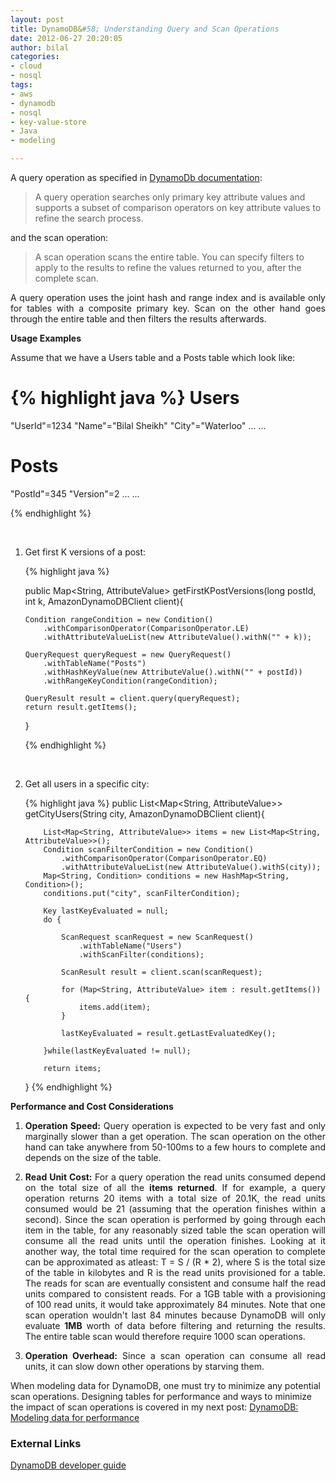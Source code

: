 ```yaml
--- 
layout: post
title: DynamoDB&#58; Understanding Query and Scan Operations
date: 2012-06-27 20:20:05
author: bilal
categories: 
- cloud
- nosql
tags:
- aws
- dynamodb
- nosql
- key-value-store
- Java
- modeling

---
```


A query operation as specified in <a href="http://docs.amazonwebservices.com/amazondynamodb/latest/developerguide/QueryAndScan.html">DynamoDb
documentation</a>: 
<blockquote>
<p>
A query operation searches only primary key attribute values and
supports a subset of comparison operators on key attribute values to
refine the search process.
</p>
</blockquote>

and the scan operation:

<blockquote>
<p>
A scan operation scans the entire table. You can specify filters to
apply to the results to refine the values returned to you, after the
complete scan. 
</p>
</blockquote>

<p style="text-align: justify;">
A query operation uses the joint hash and range index and is available
only for tables with a composite primary key. Scan on the other hand goes through the entire
table and then filters the results afterwards.
</p>

<b>Usage Examples</b>

Assume that we have a Users table and a Posts table which look like:

{% highlight java %}
Users
=====
"UserId"=1234
"Name"="Bilal Sheikh"
"City"="Waterloo"
...
...

Posts
=====
"PostId"=345
"Version"=2
...
...

{% endhighlight %}

&nbsp;


<ol>
<li>
    <p style="text-align: justify;">Get first K versions of a post:</p>

{% highlight java %}

public Map<String, AttributeValue> getFirstKPostVersions(long postId, int k, AmazonDynamoDBClient client){
    
    Condition rangeCondition = new Condition()
        .withComparisonOperator(ComparisonOperator.LE)
        .withAttributeValueList(new AttributeValue().withN("" + k));

    QueryRequest queryRequest = new QueryRequest()
        .withTableName("Posts")
        .withHashKeyValue(new AttributeValue().withN("" + postId))
        .withRangeKeyCondition(rangeCondition);

    QueryResult result = client.query(queryRequest);
    return result.getItems();
}

{% endhighlight %}

&nbsp;
    
</li>
<li>
    <p style="text-align: justify;">Get all users in a specific city:</p>

{% highlight java %}
 public List<Map<String, AttributeValue>> getCityUsers(String city, AmazonDynamoDBClient client){
        
        List<Map<String, AttributeValue>> items = new List<Map<String, AttributeValue>>();
        Condition scanFilterCondition = new Condition()
            .withComparisonOperator(ComparisonOperator.EQ)
            .withAttributeValueList(new AttributeValue().withS(city));
        Map<String, Condition> conditions = new HashMap<String, Condition>();
        conditions.put("city", scanFilterCondition);
        
        Key lastKeyEvaluated = null;
        do {
        
            ScanRequest scanRequest = new ScanRequest()
                .withTableName("Users")
                .withScanFilter(conditions);

            ScanResult result = client.scan(scanRequest);

            for (Map<String, AttributeValue> item : result.getItems()) {
                items.add(item);
            }
        
            lastKeyEvaluated = result.getLastEvaluatedKey();
            
        }while(lastKeyEvaluated != null);
        
        return items;
  }
{% endhighlight %}
</li>
</ol>

<b>Performance and Cost Considerations</b>

<ol>
<li>
<p style="text-align: justify;"><b>Operation Speed:</b> Query operation is expected to be very fast and only marginally slower than
a get operation. The scan operation on the other hand can take
anywhere from 50-100ms to a few hours to complete and depends on the
size of the table. </p>
</li>
<li>
<p style="text-align: justify;"><b>Read Unit Cost:</b> For a query operation the read units consumed
depend on the total size of all the <b>items returned</b>. If for example, a
query operation returns 20 items with a total size of 20.1K, the read
units consumed would be 21 (assuming that the operation finishes
within a second). Since the scan operation is performed by going
through each item in the table, for any reasonably sized table the
scan operation will consume all the read units until the operation
finishes. Looking at it another way, the total time required for the
scan operation to complete can be approximated as atleast: T = S / (R * 2), where S
is the total size of the table in kilobytes and R is the read units
provisioned for a table. The reads for scan are eventually consistent
and consume half the read units compared to consistent reads. For a 1GB table with a provisioning of 100 read units, it would take approximately 84 minutes. Note that one scan operation wouldn't last 84 minutes because DynamoDB will only evaluate <b>1MB</b> worth of data before filtering and returning the
results. The entire table scan would therefore require 1000 scan
operations. </p>
</li>
<li>
<p style="text-align: justify;"><b>Operation Overhead:</b> Since a scan operation can consume all read units, it can
slow down other operations by starving them.</p>

</li>
</ol>

When modeling data for DynamoDB, one must try to minimize any potential scan operations. Designing tables for performance and ways to minimize the impact of scan operations is covered in my next post: <a href="#">DynamoDB: Modeling data for performance</a>

<h3>External Links</h3>

<a href="http://docs.amazonwebservices.com/amazondynamodb/latest/developerguide/QueryAndScan.html">DynamoDB
developer guide</a>
